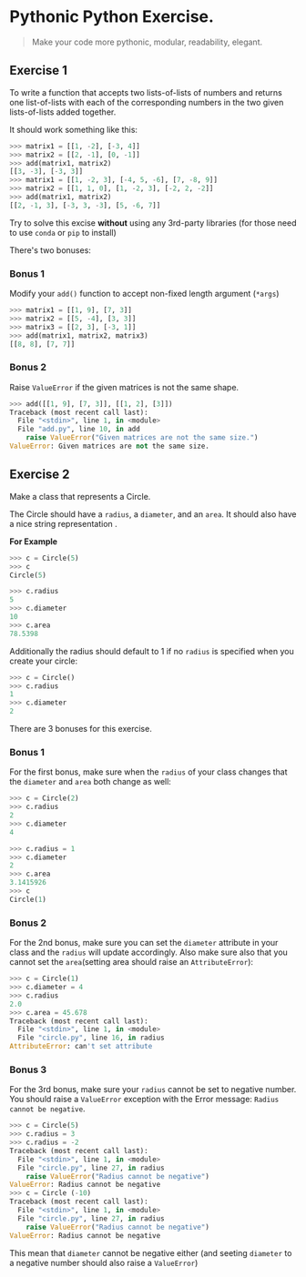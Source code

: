 # Pythonic Python Exercise. 
> Make your code more pythonic, modular, readability, elegant. 

## Exercise 1
To write a function that accepts two lists-of-lists of numbers and returns one list-of-lists with each of the corresponding numbers in the two given lists-of-lists added together. 

It should work something like this: 
```python
>>> matrix1 = [[1, -2], [-3, 4]]
>>> matrix2 = [[2, -1], [0, -1]]
>>> add(matrix1, matrix2)
[[3, -3], [-3, 3]]
>>> matrix1 = [[1, -2, 3], [-4, 5, -6], [7, -8, 9]]
>>> matrix2 = [[1, 1, 0], [1, -2, 3], [-2, 2, -2]]
>>> add(matrix1, matrix2)
[[2, -1, 3], [-3, 3, -3], [5, -6, 7]]
```

Try to solve this excise **without** using any 3rd-party libraries (for those need to use `conda` or `pip` to install)

There's two bonuses: 

### Bonus 1
Modify your `add()` function to accept non-fixed length argument (`*args`)

```python
>>> matrix1 = [[1, 9], [7, 3]]
>>> matrix2 = [[5, -4], [3, 3]]
>>> matrix3 = [[2, 3], [-3, 1]]
>>> add(matrix1, matrix2, matrix3)
[[8, 8], [7, 7]]
```

### Bonus 2
Raise `ValueError` if the given matrices is not the same shape. 
```python
>>> add([[1, 9], [7, 3]], [[1, 2], [3]])
Traceback (most recent call last):
  File "<stdin>", line 1, in <module>
  File "add.py", line 10, in add
    raise ValueError("Given matrices are not the same size.")
ValueError: Given matrices are not the same size.
```

## Exercise 2
Make a class that represents a Circle. 

The Circle should have a `radius`, a `diameter`, and an `area`. It should also have a nice string representation . 

**For Example**

```python
>>> c = Circle(5)
>>> c
Circle(5)

>>> c.radius
5
>>> c.diameter
10
>>> c.area
78.5398
```

Additionally the radius should default to $1$ if no `radius` is specified when you create your circle:

```python
>>> c = Circle()
>>> c.radius
1
>>> c.diameter
2
```
There are $3$ bonuses for this exercise. 

### Bonus 1

For the first bonus, make sure when the `radius` of your class changes that the `diameter` and `area` both change as well: 

```python
>>> c = Circle(2)
>>> c.radius
2
>>> c.diameter
4

>>> c.radius = 1
>>> c.diameter
2
>>> c.area
3.1415926
>>> c
Circle(1)
```

### Bonus 2

For the 2nd bonus, make sure you can set the `diameter` attribute in your class and the `radius` will update accordingly. Also make sure also that you cannot set the `area`(setting area should raise an `AttributeError`):

```python
>>> c = Circle(1)
>>> c.diameter = 4
>>> c.radius
2.0
>>> c.area = 45.678
Traceback (most recent call last):
  File "<stdin>", line 1, in <module>
  File "circle.py", line 16, in radius
AttributeError: can't set attribute
```

### Bonus 3
For the 3rd bonus, make sure your `radius` cannot be set to negative number. You should raise a `ValueError` exception with the Error message: `Radius cannot be negative`. 

```python
>>> c = Circle(5)
>>> c.radius = 3
>>> c.radius = -2
Traceback (most recent call last):
  File "<stdin>", line 1, in <module>
  File "circle.py", line 27, in radius
    raise ValueError("Radius cannot be negative")
ValueError: Radius cannot be negative
>>> c = Circle (-10)
Traceback (most recent call last):
  File "<stdin>", line 1, in <module>
  File "circle.py", line 27, in radius
    raise ValueError("Radius cannot be negative")
ValueError: Radius cannot be negative
```
This mean that `diameter` cannot be negative either (and seeting `diameter` to a negative number should also raise a `ValueError`)